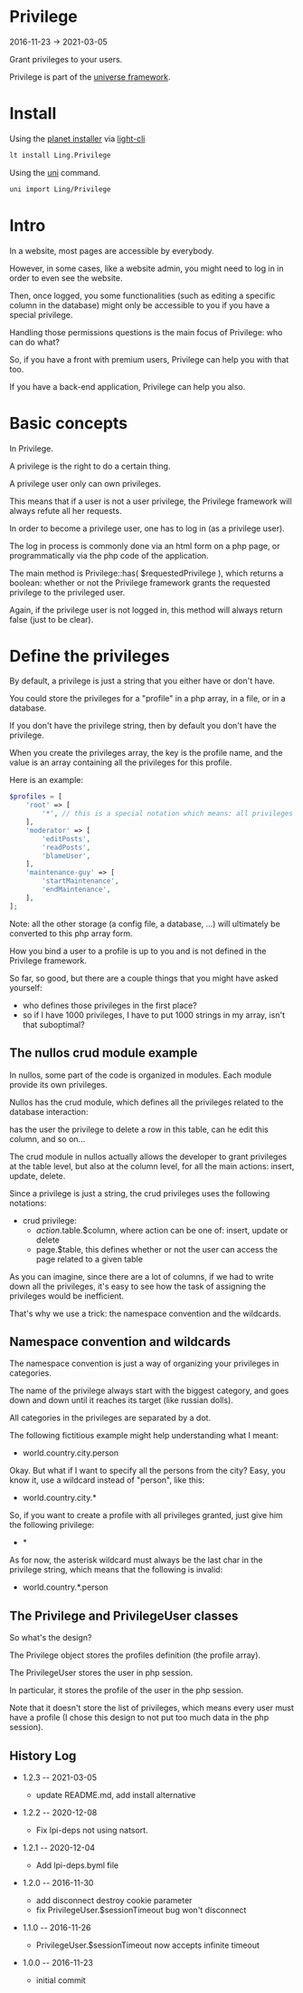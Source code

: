Privilege
==================
2016-11-23 -> 2021-03-05



Grant privileges to your users.



Privilege is part of the [universe framework](https://github.com/karayabin/universe-snapshot).


Install
==========
Using the [planet installer](https://github.com/lingtalfi/Light_PlanetInstaller) via [light-cli](https://github.com/lingtalfi/Light_Cli)
```bash
lt install Ling.Privilege
```

Using the [uni](https://github.com/lingtalfi/universe-naive-importer) command.
```bash
uni import Ling/Privilege
```


Intro
============
In a website, most pages are accessible by everybody.

However, in some cases, like a website admin, you might need to log in in order to even see the website.

Then, once logged, you some functionalities (such as editing a specific column in the database) might only be 
accessible to you if you have a special privilege.

Handling those permissions questions is the main focus of Privilege: who can do what?

So, if you have a front with premium users, Privilege can help you with that too.

If you have a back-end application, Privilege can help you also.







Basic concepts
=====================

In Privilege.

A privilege is the right to do a certain thing.

A privilege user only can own privileges.

This means that if a user is not a user privilege, the Privilege framework will always refute all her requests.

In order to become a privilege user, one has to log in (as a privilege user).

The log in process is commonly done via an html form on a php page, or programmatically via the php code of the application.

The main method is Privilege::has( $requestedPrivilege ), which returns a boolean: whether or not the Privilege framework
grants the requested privilege to the privileged user. 

Again, if the privilege user is not logged in, this method will always return false (just to be clear).





Define the privileges
=========================

By default, a privilege is just a string that you either have or don't have.

You could store the privileges for a "profile" in a php array, in a file, or in a database.

If you don't have the privilege string, then by default you don't have the privilege.


When you create the privileges array, the key is the profile name, and the value is an array containing all the privileges
for this profile.


Here is an example:

```php
$profiles = [
    'root' => [
        '*', // this is a special notation which means: all privileges granted, we'll talk about that later
    ], 
    'moderator' => [
        'editPosts',
        'readPosts',
        'blameUser',
    ],
    'maintenance-guy' => [
        'startMaintenance',
        'endMaintenance',
    ],
];
```

Note: all the other storage (a config file, a database, ...) will ultimately be converted to this php array form.

How you bind a user to a profile is up to you and is not defined in the Privilege framework.

So far, so good, but there are a couple things that you might have asked yourself:

- who defines those privileges in the first place?
- so if I have 1000 privileges, I have to put 1000 strings in my array, isn't that suboptimal?



The nullos crud module example
-----------

In nullos, some part of the code is organized in modules. Each module provide its own privileges.

Nullos has the crud module, which defines all the privileges related to the database interaction:

has the user the privilege to delete a row in this table, can he edit this column, and so on...


The crud module in nullos actually allows the developer to grant privileges at the table level, but also at the column level,
for all the main actions: insert, update, delete.
  
Since a privilege is just a string, the crud privileges uses the following notations:
  
- crud privilege: 
    - $action.$table.$column, where action can be one of: insert, update or delete
    - page.$table, this defines whether or not the user can access the page related to a given table
    
    
As you can imagine, since there are a lot of columns, if we had to write down all the privileges, it's easy to see how the task of assigning the privileges
would be inefficient.

That's why we use a trick: the namespace convention and the wildcards.


Namespace convention and wildcards
------------------------------------------

The namespace convention is just a way of organizing your privileges in categories.

The name of the privilege always start with the biggest category, and goes down and down until it reaches its target (like russian dolls).

All categories in the privileges are separated by a dot.

The following fictitious example might help understanding what I meant:
 
- world.country.city.person


Okay. But what if I want to specify all the persons from the city?
Easy, you know it, use a wildcard instead of "person", like this:

- world.country.city.*
 
 
So, if you want to create a profile with all privileges granted, just give him the following privilege:
 
- \*
 
 
 
As for now, the asterisk wildcard must always be the last char in the privilege string, which means that the following is invalid:
 
- world.country.*.person 
 

The Privilege and PrivilegeUser classes
--------------------------------------------

So what's the design?

The Privilege object stores the profiles definition (the profile array).

The PrivilegeUser stores the user in php session.

In particular, it stores the profile of the user in the php session.

Note that it doesn't store the list of privileges, which means every user must have a profile (I chose this design 
to not put too much data in the php session).






History Log
------------------

- 1.2.3 -- 2021-03-05

    - update README.md, add install alternative

- 1.2.2 -- 2020-12-08

    - Fix lpi-deps not using natsort.

- 1.2.1 -- 2020-12-04

    - Add lpi-deps.byml file

- 1.2.0 -- 2016-11-30

    - add disconnect destroy cookie parameter
    - fix PrivilegeUser.$sessionTimeout bug won't disconnect
    
- 1.1.0 -- 2016-11-26

    - PrivilegeUser.$sessionTimeout now accepts infinite timeout

- 1.0.0 -- 2016-11-23

    - initial commit



